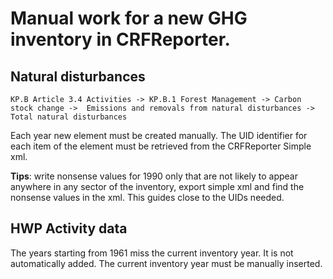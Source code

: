 # Manual work for a new GHG inventory in CRFReporter.


## Natural disturbances

`KP.B Article 3.4 Activities -> KP.B.1 Forest Management -> Carbon stock change -> 
Emissions and removals from natural disturbances -> Total natural disturbances`

Each year new element must be created manually. The UID identifier for each item 
of the element must be retrieved from the CRFReporter Simple xml.

**Tips**: write nonsense values for 1990 only that are not likely to appear anywhere in any sector of the inventory, 
export simple xml and find the nonsense values in the xml. This guides close to the UIDs needed.

## HWP Activity data

The years starting from 1961 miss the current inventory year. It is not automatically added.
The current inventory year must be manually inserted. 
